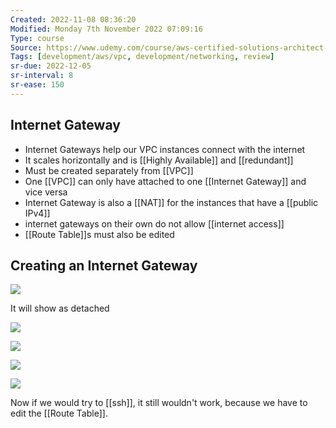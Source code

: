 ```yaml
---
Created: 2022-11-08 08:36:20
Modified: Monday 7th November 2022 07:09:16
Type: course
Source: https://www.udemy.com/course/aws-certified-solutions-architect-associate-saa-c01/?xref=E0Aed11STH4LPUQvCz0GJFABTmM=
Tags: [development/aws/vpc, development/networking, review]
sr-due: 2022-12-05
sr-interval: 8
sr-ease: 150
---
```


## Internet Gateway

- Internet Gateways help our VPC instances connect with the internet
- It scales horizontally and is [[Highly Available]] and [[redundant]]
- Must be created separately from [[VPC]]
- One [[VPC]] can only have attached to one [[Internet Gateway]] and vice versa
- Internet Gateway is also a [[NAT]] for the instances that have a [[public IPv4]]
- internet gateways on their own do not allow [[internet access]]
- [[Route Table]]s must also be edited

## Creating an Internet Gateway

![](2020-01-01-16-29-41.png)

It will show as detached

![](2020-01-01-16-30-12.png)

![](2020-01-01-16-30-24.png)

![](2020-01-01-16-30-43.png)

![](2020-01-01-16-31-08.png)

Now if we would try to [[ssh]], it still wouldn't work, because we have to edit the [[Route Table]].